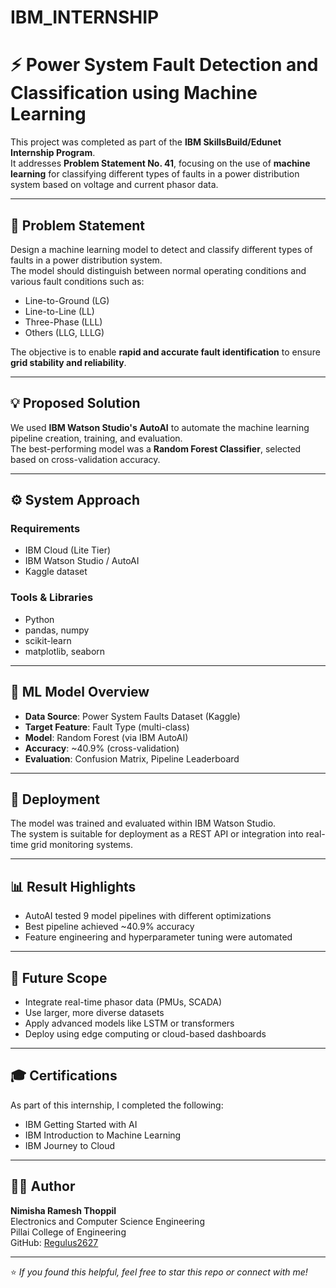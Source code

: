 # IBM_INTERNSHIP
# ⚡ Power System Fault Detection and Classification using Machine Learning

This project was completed as part of the **IBM SkillsBuild/Edunet Internship Program**.  
It addresses **Problem Statement No. 41**, focusing on the use of **machine learning** for classifying different types of faults in a power distribution system based on voltage and current phasor data.

---

## 📌 Problem Statement

Design a machine learning model to detect and classify different types of faults in a power distribution system.  
The model should distinguish between normal operating conditions and various fault conditions such as:
- Line-to-Ground (LG)
- Line-to-Line (LL)
- Three-Phase (LLL)
- Others (LLG, LLLG)

The objective is to enable **rapid and accurate fault identification** to ensure **grid stability and reliability**.

---

## 💡 Proposed Solution

We used **IBM Watson Studio's AutoAI** to automate the machine learning pipeline creation, training, and evaluation.  
The best-performing model was a **Random Forest Classifier**, selected based on cross-validation accuracy.

---

## ⚙️ System Approach

### Requirements
- IBM Cloud (Lite Tier)
- IBM Watson Studio / AutoAI
- Kaggle dataset

### Tools & Libraries
- Python
- pandas, numpy
- scikit-learn
- matplotlib, seaborn

---

## 🧠 ML Model Overview

- **Data Source**: Power System Faults Dataset (Kaggle)
- **Target Feature**: Fault Type (multi-class)
- **Model**: Random Forest (via IBM AutoAI)
- **Accuracy**: ~40.9% (cross-validation)
- **Evaluation**: Confusion Matrix, Pipeline Leaderboard

---

## 🚀 Deployment

The model was trained and evaluated within IBM Watson Studio.  
The system is suitable for deployment as a REST API or integration into real-time grid monitoring systems.

---

## 📊 Result Highlights

- AutoAI tested 9 model pipelines with different optimizations
- Best pipeline achieved ~40.9% accuracy
- Feature engineering and hyperparameter tuning were automated

---

## 🔭 Future Scope

- Integrate real-time phasor data (PMUs, SCADA)
- Use larger, more diverse datasets
- Apply advanced models like LSTM or transformers
- Deploy using edge computing or cloud-based dashboards

---

## 🎓 Certifications

As part of this internship, I completed the following:
- IBM Getting Started with AI
- IBM Introduction to Machine Learning
- IBM Journey to Cloud

---

## 👩‍💻 Author

**Nimisha Ramesh Thoppil**  
Electronics and Computer Science Engineering  
Pillai College of Engineering  
GitHub: [Regulus2627](https://github.com/Regulus2627)

---

⭐ *If you found this helpful, feel free to star this repo or connect with me!*
